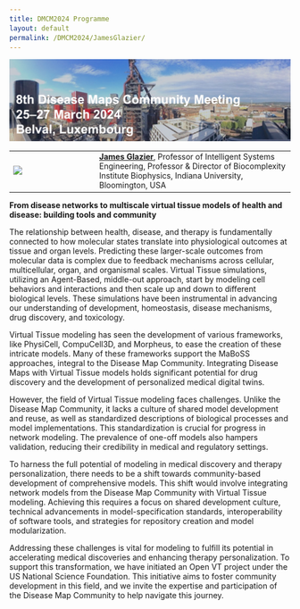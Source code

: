 ```yaml
---
title: DMCM2024 Programme
layout: default
permalink: /DMCM2024/JamesGlazier/
---
```


<img src="/images/places/Belval08.jpg"/>

<table>
  <tr>
    <td style="width: 140px;">
      <img src="../images/teamhq/JamesGlazier.jpg" width="135"/></td>
    <td> 
      <a href="https://luddy.indiana.edu/contact/profile/?James_Glazier" target="_blank"><b>James Glazier</b></a>, Professor of Intelligent Systems Engineering, Professor & Director of Biocomplexity Institute Biophysics, Indiana University, Bloomington, USA
    </td>
  </tr> 
</table>

<b>From disease networks to multiscale virtual tissue models of health and disease: building tools and community</b>

The relationship between health, disease, and therapy is fundamentally connected to how molecular states translate into physiological outcomes at tissue and organ levels. Predicting these larger-scale outcomes from molecular data is complex due to feedback mechanisms across cellular, multicellular, organ, and organismal scales. Virtual Tissue simulations, utilizing an Agent-Based, middle-out approach, start by modeling cell behaviors and interactions and then scale up and down to different biological levels. These simulations have been instrumental in advancing our understanding of development, homeostasis, disease mechanisms, drug discovery, and toxicology.

Virtual Tissue modeling has seen the development of various frameworks, like PhysiCell, CompuCell3D, and Morpheus, to ease the creation of these intricate models. Many of these frameworks support the MaBoSS approaches, integral to the Disease Map Community. Integrating Disease Maps with Virtual Tissue models holds significant potential for drug discovery and the development of personalized medical digital twins.

However, the field of Virtual Tissue modeling faces challenges. Unlike the Disease Map Community, it lacks a culture of shared model development and reuse, as well as standardized descriptions of biological processes and model implementations. This standardization is crucial for progress in network modeling. The prevalence of one-off models also hampers validation, reducing their credibility in medical and regulatory settings.

To harness the full potential of modeling in medical discovery and therapy personalization, there needs to be a shift towards community-based development of comprehensive models. This shift would involve integrating network models from the Disease Map Community with Virtual Tissue modeling. Achieving this requires a focus on shared development culture, technical advancements in model-specification standards, interoperability of software tools, and strategies for repository creation and model modularization.

Addressing these challenges is vital for modeling to fulfill its potential in accelerating medical discoveries and enhancing therapy personalization. To support this transformation, we have initiated an Open VT project under the US National Science Foundation. This initiative aims to foster community development in this field, and we invite the expertise and participation of the Disease Map Community to help navigate this journey.
